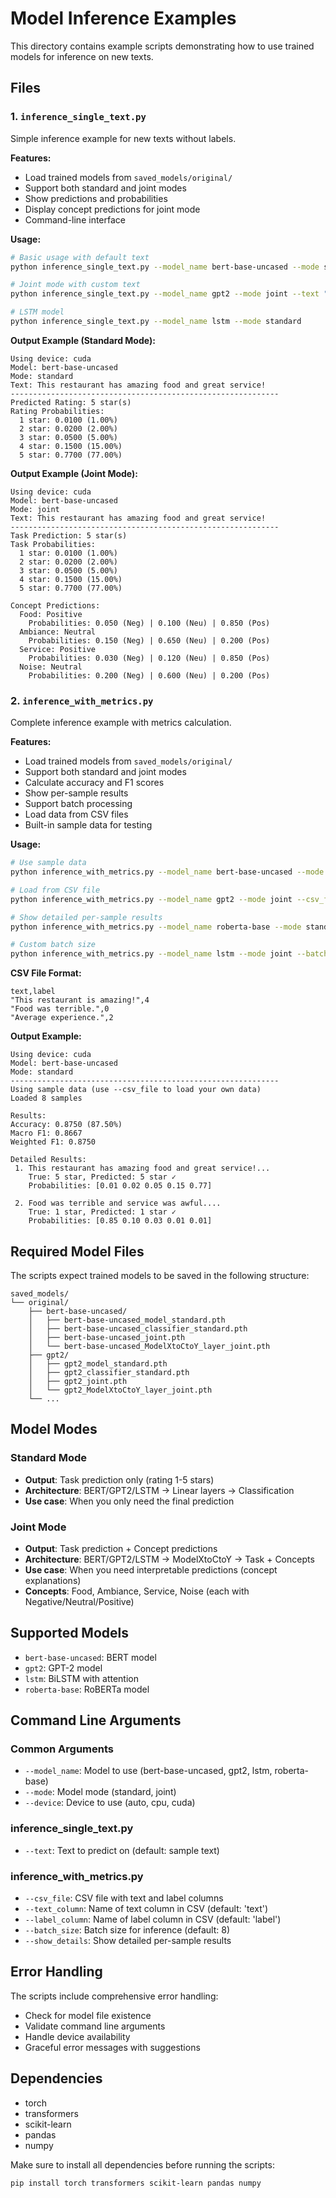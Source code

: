# Model Inference Examples

This directory contains example scripts demonstrating how to use trained models for inference on new texts.

## Files

### 1. `inference_single_text.py`
Simple inference example for new texts without labels.

**Features:**
- Load trained models from `saved_models/original/`
- Support both standard and joint modes
- Show predictions and probabilities
- Display concept predictions for joint mode
- Command-line interface

**Usage:**
```bash
# Basic usage with default text
python inference_single_text.py --model_name bert-base-uncased --mode standard

# Joint mode with custom text
python inference_single_text.py --model_name gpt2 --mode joint --text "This restaurant is amazing!"

# LSTM model
python inference_single_text.py --model_name lstm --mode standard
```

**Output Example (Standard Mode):**
```
Using device: cuda
Model: bert-base-uncased
Mode: standard
Text: This restaurant has amazing food and great service!
------------------------------------------------------------
Predicted Rating: 5 star(s)
Rating Probabilities:
  1 star: 0.0100 (1.00%)
  2 star: 0.0200 (2.00%)
  3 star: 0.0500 (5.00%)
  4 star: 0.1500 (15.00%)
  5 star: 0.7700 (77.00%)
```

**Output Example (Joint Mode):**
```
Using device: cuda
Model: bert-base-uncased
Mode: joint
Text: This restaurant has amazing food and great service!
------------------------------------------------------------
Task Prediction: 5 star(s)
Task Probabilities:
  1 star: 0.0100 (1.00%)
  2 star: 0.0200 (2.00%)
  3 star: 0.0500 (5.00%)
  4 star: 0.1500 (15.00%)
  5 star: 0.7700 (77.00%)

Concept Predictions:
  Food: Positive
    Probabilities: 0.050 (Neg) | 0.100 (Neu) | 0.850 (Pos)
  Ambiance: Neutral
    Probabilities: 0.150 (Neg) | 0.650 (Neu) | 0.200 (Pos)
  Service: Positive
    Probabilities: 0.030 (Neg) | 0.120 (Neu) | 0.850 (Pos)
  Noise: Neutral
    Probabilities: 0.200 (Neg) | 0.600 (Neu) | 0.200 (Pos)
```

### 2. `inference_with_metrics.py`
Complete inference example with metrics calculation.

**Features:**
- Load trained models from `saved_models/original/`
- Support both standard and joint modes
- Calculate accuracy and F1 scores
- Show per-sample results
- Support batch processing
- Load data from CSV files
- Built-in sample data for testing

**Usage:**
```bash
# Use sample data
python inference_with_metrics.py --model_name bert-base-uncased --mode standard

# Load from CSV file
python inference_with_metrics.py --model_name gpt2 --mode joint --csv_file test_data.csv

# Show detailed per-sample results
python inference_with_metrics.py --model_name roberta-base --mode standard --show_details

# Custom batch size
python inference_with_metrics.py --model_name lstm --mode joint --batch_size 16
```

**CSV File Format:**
```csv
text,label
"This restaurant is amazing!",4
"Food was terrible.",0
"Average experience.",2
```

**Output Example:**
```
Using device: cuda
Model: bert-base-uncased
Mode: standard
------------------------------------------------------------
Using sample data (use --csv_file to load your own data)
Loaded 8 samples

Results:
Accuracy: 0.8750 (87.50%)
Macro F1: 0.8667
Weighted F1: 0.8750

Detailed Results:
 1. This restaurant has amazing food and great service!...
    True: 5 star, Predicted: 5 star ✓
    Probabilities: [0.01 0.02 0.05 0.15 0.77]

 2. Food was terrible and service was awful....
    True: 1 star, Predicted: 1 star ✓
    Probabilities: [0.85 0.10 0.03 0.01 0.01]
```

## Required Model Files

The scripts expect trained models to be saved in the following structure:

```
saved_models/
└── original/
    ├── bert-base-uncased/
    │   ├── bert-base-uncased_model_standard.pth
    │   ├── bert-base-uncased_classifier_standard.pth
    │   ├── bert-base-uncased_joint.pth
    │   └── bert-base-uncased_ModelXtoCtoY_layer_joint.pth
    ├── gpt2/
    │   ├── gpt2_model_standard.pth
    │   ├── gpt2_classifier_standard.pth
    │   ├── gpt2_joint.pth
    │   └── gpt2_ModelXtoCtoY_layer_joint.pth
    └── ...
```

## Model Modes

### Standard Mode
- **Output**: Task prediction only (rating 1-5 stars)
- **Architecture**: BERT/GPT2/LSTM → Linear layers → Classification
- **Use case**: When you only need the final prediction

### Joint Mode
- **Output**: Task prediction + Concept predictions
- **Architecture**: BERT/GPT2/LSTM → ModelXtoCtoY → Task + Concepts
- **Use case**: When you need interpretable predictions (concept explanations)
- **Concepts**: Food, Ambiance, Service, Noise (each with Negative/Neutral/Positive)

## Supported Models

- `bert-base-uncased`: BERT model
- `gpt2`: GPT-2 model
- `lstm`: BiLSTM with attention
- `roberta-base`: RoBERTa model

## Command Line Arguments

### Common Arguments
- `--model_name`: Model to use (bert-base-uncased, gpt2, lstm, roberta-base)
- `--mode`: Model mode (standard, joint)
- `--device`: Device to use (auto, cpu, cuda)

### inference_single_text.py
- `--text`: Text to predict on (default: sample text)

### inference_with_metrics.py
- `--csv_file`: CSV file with text and label columns
- `--text_column`: Name of text column in CSV (default: 'text')
- `--label_column`: Name of label column in CSV (default: 'label')
- `--batch_size`: Batch size for inference (default: 8)
- `--show_details`: Show detailed per-sample results

## Error Handling

The scripts include comprehensive error handling:
- Check for model file existence
- Validate command line arguments
- Handle device availability
- Graceful error messages with suggestions

## Dependencies

- torch
- transformers
- scikit-learn
- pandas
- numpy

Make sure to install all dependencies before running the scripts:
```bash
pip install torch transformers scikit-learn pandas numpy
```
